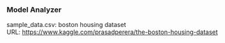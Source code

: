 ### Model Analyzer

sample_data.csv: boston housing dataset  
URL: https://www.kaggle.com/prasadperera/the-boston-housing-dataset
